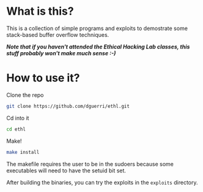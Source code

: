 # What is this?

This is a collection of simple programs and exploits to demostrate some stack-based buffer overflow techniques.

***Note that if you haven't attended the Ethical Hacking Lab classes, this stuff probably won't make much sense :-)***

# How to use it?

Clone the repo

```sh
git clone https://github.com/dguerri/ethl.git
```

Cd into it

```sh
cd ethl
```

Make!

```sh
make install
```

The makefile requires the user to be in the sudoers because some executables will need to have the setuid bit set.

After building the binaries, you can try the exploits in the `exploits` directory.

